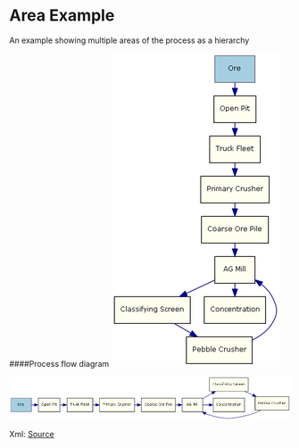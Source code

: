 Area Example
===========

An example showing multiple areas of the process as a hierarchy

####Process flow diagram
![Process Flow Output](./process-top-flow.png)

![Process Flow Output](./process-left-flow.png)

Xml: [Source](./ProcessFlow.xml) 
